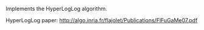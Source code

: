 Implements the HyperLogLog algorithm.

HyperLogLog paper: http://algo.inria.fr/flajolet/Publications/FlFuGaMe07.pdf
